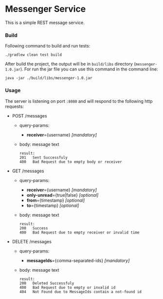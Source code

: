 # Messenger Service

This is a simple REST message service. 

### Build
Following command to build and run tests:

    ./gradlew clean test build

After build the project, the output will be in `build/libs` directory (`messenger-1.0.jar`). For run the jar file you can use this command in the command line:

    java -jar ./build/libs/messenger-1.0.jar    

### Usage
The server is listening on port `:8080` and will respond to the following http requests:
- POST /messages
    - query-params:
      - **receiver**={username}   _[mandatory]_
    - body: message text
  
          result:
          201   Sent Successfuly
          400   Bad Request due to empty body or receiver
- GET /messages
    - query-params:
        - **receiver**={username} _[mandatory]_
        - **only-unread**={true|false} _[optional]_
        - **from**={timestamp} _[optional]_
        - **to**={timestamp} _[optional]_
    - body: message text

          result:
          200   Success
          400   Bad Request due to empty receiver or invalid time

- DELETE /messages
    - query-params:
        - **messageIds**={comma-separated-ids} _[mandatory]_
    - body: message text

          result:
          200   Deleted Successfuly
          400   Bad Request due to empty or invalid id
          404   Not Found due to MessageIds contain a not-found id
